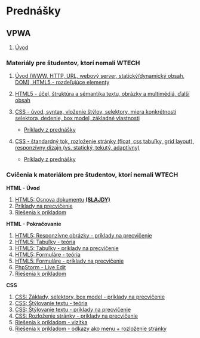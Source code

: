 # Prednášky

## VPWA

1. [Úvod](zdroje/1p-uvod.pdf)


### Materiály pre študentov, ktorí nemali WTECH

1. [Úvod (WWW, HTTP, URL, webový server, statický/dynamický obsah, DOM), HTML5 - rozdeľujúce elementy](zdroje/wtech/01-WT-uvod-html.pdf)

2. [HTML5 - účel, štruktúra a sémantika textu, obrázky a multimédiá, ďalší obsah](zdroje/wtech/02-WT-html.pdf)

3. [CSS - úvod, syntax, vloženie štýlov, selektory, miera konkrétnosti selektora, dedenie, box model, základné vlastnosti](zdroje/wtech/03-WT-css-uvod-selektory-box.pdf)
    * [Príklady z prednášky](zdroje/wtech/priklady-03-WT-css.zip)

4. [CSS - štandardný tok, rozloženie stránky (float, css tabuľky, grid layout), responzívny dizajn (vs. statický, tekutý, adaptívny)](zdroje/wtech/04-WT-css-responzivny-dizajn.pdf)
    * [Príklady z prednášky](zdroje/wtech/priklady-04-WT-css.zip)


### Cvičenia k materiálom pre študentov, ktorí nemali WTECH

**HTML - Úvod**
1. [HTML5: Osnova dokumentu](zdroje/wtech/2-c) **[(SLAJDY)](zdroje/wtech/2-c/zdroje/c2-osnova-dokumentu.pdf)**
2. [Príklady na precvičenie](zdroje/wtech/2-c/#c2-priklady)
3. [Riešenia k príkladom](zdroje/wtech/zdroje/cvicenie2-priklady-riesenia.zip)

**HTML - Pokračovanie**
1. [HTML5: Responzívne obrázky - príklady na precvičenie](zdroje/wtech/3-c/obrazky)
2. [HTML5: Tabuľky - teória](zdroje/wtech/3-c/tabulky)
3. [HTML5: Tabuľky - príklady na precvičenie](zdroje/wtech/3-c/tabulky#c3-tabulky-priklady)
4. [HTML5: Formuláre - teória](zdroje/wtech/3-c/formulare)
5. [HTML5: Formuláre - príklady na precvičenie](zdroje/wtech/3-c/formulare#c3-formulare-priklady)
6. [PhpStorm - Live Edit](zdroje/wtech/3-c/phpstorm-liveedit)
7. [Riešenia k príkladom](zdroje/wtech/zdroje/cvicenie3-priklady-riesenia.zip)

**CSS**
1. [CSS: Základy, selektory, box model - príklady na precvičenie](zdroje/wtech/4-c/zaklady-selektory)
2. [CSS: Štýlovanie textu - teória](zdroje/wtech/4-c/stylovanie-textu)
3. [CSS: Štýlovanie textu - príklady na precvičenie](zdroje/wtech/4-c/stylovanie-textu#c4-stylovanie-textu-priklady)
4. [CSS: Rozloženie stránky - príklady na precvičenie](zdroje/wtech/4-c/rozlozenie-stranky#c4-rozlozenie-stranky-priklady)
5. [Riešenia k príkladom - vizitka](zdroje/wtech/zdroje/cvicenie4a-priklady-riesenia.zip)
6. [Riešenia k príkladom - odkazy ako menu + rozloženie stránky](zdroje/wtech/zdroje/cvicenie4b-priklady-riesenia.zip)